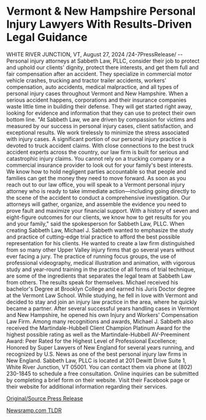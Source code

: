 # Vermont & New Hampshire Personal Injury Lawyers With Results-Driven Legal Guidance

WHITE RIVER JUNCTION, VT, August 27, 2024 /24-7PressRelease/ -- Personal injury attorneys at Sabbeth Law, PLLC, consider their job to protect and uphold our clients' dignity, protect there interests, and get them full and fair compensation after an accident. They specialize in commercial motor vehicle crashes, trucking and tractor trailer accidents, workers' compensation, auto accidents, medical malpractice, and all types of personal injury cases throughout Vermont and New Hampshire.  When a serious accident happens, corporations and their insurance companies waste little time in building their defense. They will get started right away, looking for evidence and information that they can use to protect their own bottom line.   "At Sabbeth Law, we are driven by compassion for victims and measured by our success in personal injury cases, client satisfaction, and exceptional results. We work tirelessly to minimize the stress associated with injury cases. A significant portion of our personal injury practice is devoted to truck accident claims. With close connections to the best truck accident experts across the country, our law firm is built for serious and catastrophic injury claims. You cannot rely on a trucking company or a commercial insurance provider to look out for your family's best interests. We know how to hold negligent parties accountable so that people and families can get the money they need to move forward. As soon as you reach out to our law office, you will speak to a Vermont personal injury attorney who is ready to take immediate action—including going directly to the scene of the accident to conduct a comprehensive investigation. Our attorneys will gather, organize, and assemble the evidence you need to prove fault and maximize your financial support. With a history of seven and eight-figure outcomes for our clients, we know how to get results for you and your family," said the spokesperson for Sabbeth Law, PLLC.  When creating Sabbeth Law, Michael J. Sabbeth wanted to emphasize the study and practice of cutting-edge trial practice to afford the best possible representation for his clients. He wanted to create a law firm distinguished from so many other Upper Valley injury firms that go several years without ever facing a jury.   The practice of running focus groups, the use of professional videography, medical illustration and animation, with vigorous study and year-round training in the practice of all forms of trial technique, are some of the ingredients that separates the legal team at Sabbeth Law from others. The results speak for themselves.   Michael received his bachelor's Degree at Brooklyn College and earned his Juris Doctor degree at the Vermont Law School. While studying, he fell in love with Vermont and decided to stay and join an injury law practice in the area, where he quickly became a partner. After several successful years handling cases in Vermont and New Hampshire, he opened his own Injury and Workers' Compensation Law Firm.   Among many recognitions and awards, Michael J. Sabbeth also received the Martindale-Hubbell Client Champion Platinum Award for the highest possible rating as well as the Martindale-Hubbell AV-Preeminent Award: Peer Rated for the Highest Level of Professional Excellence; Honored by Super Lawyers of New England for several years running, and recognized by U.S. News as one of the best personal injury law firms in New England.  Sabbeth Law, PLLC is located at 201 Dewitt Drive Suite 1, White River Junction, VT 05001. You can contact them via phone at (802) 230-1845 to schedule a free consultation. Online inquiries can be submitted by completing a brief form on their website. Visit their Facebook page or their website for additional information regarding their services. 

[Original/Source Press Release](https://www.24-7pressrelease.com/press-release/513804/vermont-new-hampshire-personal-injury-lawyers-with-results-driven-legal-guidance) 

[Newsramp.com TLDR](https://newsramp.com/None) 